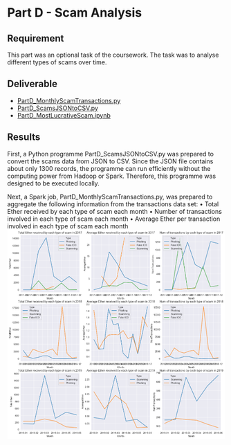 # Part D - Scam Analysis
## Requirement
This part was an optional task of the coursework. The task was to analyse different types of scams over time.

## Deliverable
- [PartD_MonthlyScamTransactions.py](./PartD_MonthlyScamTransactions.py)
- [PartD_ScamsJSONtoCSV.py](./PartD_ScamsJSONtoCSV.py)
- [PartD_MostLucrativeScam.ipynb](./PartD_MostLucrativeScam.ipynb)

## Results
First, a Python programme PartD_ScamsJSONtoCSV.py was prepared to convert the scams data from JSON to CSV. Since the JSON file contains about only 1300 records, the programme can run efficiently without the computing power from Hadoop or Spark. Therefore, this programme was designed to be executed locally.

Next, a Spark job, PartD_MonthlyScamTransactions.py, was prepared to aggregate the following information from the transactions data set:
•	Total Ether received by each type of scam each month
•	Number of transactions involved in each type of scam each month
•	Average Ether per transaction involved in each type of scam each month
![](./scams_1.png)